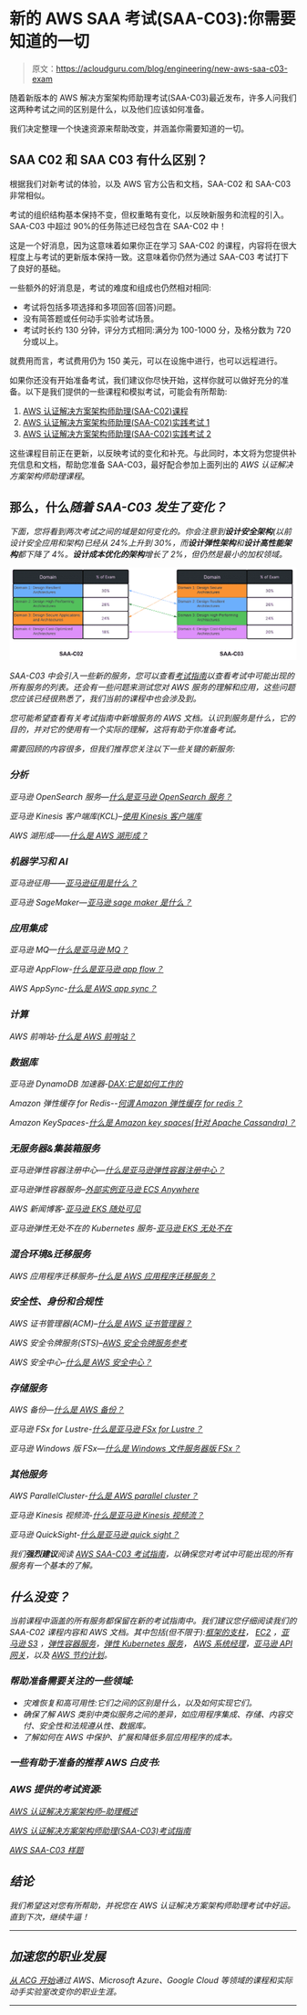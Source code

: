 # 新的 AWS SAA 考试(SAA-C03):你需要知道的一切

> 原文：<https://acloudguru.com/blog/engineering/new-aws-saa-c03-exam>

随着新版本的 AWS 解决方案架构师助理考试(SAA-C03)最近发布，许多人问我们这两种考试之间的区别是什么，以及他们应该如何准备。

我们决定整理一个快速资源来帮助改变，并涵盖你需要知道的一切。

## SAA C02 和 SAA C03 有什么区别？

根据我们对新考试的体验，以及 AWS 官方公告和文档，SAA-C02 和 SAA-C03 非常相似。

考试的组织结构基本保持不变，但权重略有变化，以反映新服务和流程的引入。SAA-C03 中超过 90%的任务陈述已经包含在 SAA-C02 中！

这是一个好消息，因为这意味着如果你正在学习 SAA-C02 的课程，内容将在很大程度上与考试的更新版本保持一致。这意味着你仍然为通过 SAA-C03 考试打下了良好的基础。

一些额外的好消息是，考试的难度和组成也仍然相对相同:

*   考试将包括多项选择和多项回答(回答)问题。
*   没有简答题或任何动手实验考试场景。
*   考试时长约 130 分钟，评分方式相同:满分为 100-1000 分，及格分数为 720 分或以上。

就费用而言，考试费用仍为 150 美元，可以在设施中进行，也可以远程进行。

如果你还没有开始准备考试，我们建议你尽快开始，这样你就可以做好充分的准备。以下是我们提供的一些课程和模拟考试，可能会有所帮助:

1.  [AWS 认证解决方案架构师助理(SAA-C02)课程](https://learn.acloud.guru/course/certified-solutions-architect-associate/overview)
2.  [AWS 认证解决方案架构师助理(SAA-C02)实践考试 1](https://learn.acloud.guru/course/certified-solutions-architect-associate/learn/370ffd3a-a089-48b3-bf93-9489451dba10/67be35b9-2276-4357-aa8a-525031d0126c/quiz/67be35b9-2276-4357-aa8a-525031d0126c)
3.  [AWS 认证解决方案架构师助理(SAA-C02)实践考试 2](https://learn.acloud.guru/course/certified-solutions-architect-associate/learn/370ffd3a-a089-48b3-bf93-9489451dba10/2b6e8c45-e4a0-41d7-85cc-3fea3c225772/quiz/2b6e8c45-e4a0-41d7-85cc-3fea3c225772)

这些课程目前正在更新，以反映考试的变化和补充。与此同时，本文将为您提供补充信息和文档，帮助您准备 SAA-C03，最好配合参加上面列出的 *AWS 认证解决方案架构师助理课程*。

## **那么，什么*****随着 SAA-C03 发生了变化？***

*下面，您将看到两次考试之间的域是如何变化的。你会注意到**设计安全架构**(以前设计安全应用和架构)已经从 24%上升到 30%，而**设计弹性架构**和**设计高性能架构**都下降了 4%。**设计成本优化的架构**增长了 2%，但仍然是最小的加权领域。*

*[![](img/7cf06e33d26cb31bab0893ce87440ac9.png)](https://res.cloudinary.com/acloud-guru/image/fetch/c_thumb,f_auto,q_auto/https://acg-wordpress-content-production.s3.us-west-2.amazonaws.com/app/uploads/2022/09/SAA-C02-vs-SAA-C03.png)*

*SAA-C03 中会引入一些新的服务，您可以查看[考试指南](https://d1.awsstatic.com/training-and-certification/docs-sa-assoc/AWS-Certified-Solutions-Architect-Associate_Exam-Guide_C03.pdf)以查看考试中可能出现的所有服务的列表。还会有一些问题来测试您对 AWS 服务的理解和应用，这些问题您应该已经很熟悉了，我们当前的课程中也会涉及到。*

*您可能希望查看有关考试指南中新增服务的 AWS 文档。认识到服务是什么，它的目的，并对它的使用有一个实际的理解，这将有助于你准备考试。*

*需要回顾的内容很多，但我们推荐您关注以下一些关键的新服务:*

### ***分析***

*亚马逊 OpenSearch 服务—[什么是亚马逊 OpenSearch 服务？](https://docs.aws.amazon.com/opensearch-service/latest/developerguide/what-is.html)*

*亚马逊 Kinesis 客户端库(KCL)–[使用 Kinesis 客户端库](https://docs.aws.amazon.com/streams/latest/dev/shared-throughput-kcl-consumers.html)*

*AWS 湖形成——[什么是 AWS 湖形成？](https://docs.aws.amazon.com/lake-formation/latest/dg/what-is-lake-formation.html)*

### ***机器学习和 AI***

*亚马逊征用——[亚马逊征用是什么？](https://docs.aws.amazon.com/rekognition/latest/dg/what-is.html)*

*亚马逊 SageMaker—[亚马逊 sage maker 是什么？](https://docs.aws.amazon.com/sagemaker/latest/dg/whatis.html)*

### ***应用集成***

*亚马逊 MQ—[什么是亚马逊 MQ？](https://docs.aws.amazon.com/amazon-mq/latest/developer-guide/welcome.html)*

*亚马逊 AppFlow-[什么是亚马逊 app flow？](https://docs.aws.amazon.com/appflow/latest/userguide/what-is-appflow.html)*

*AWS AppSync-[什么是 AWS app sync？](https://docs.aws.amazon.com/appsync/latest/devguide/what-is-appsync.html)*

### ***计算***

*AWS 前哨站-[什么是 AWS 前哨站？](https://docs.aws.amazon.com/outposts/latest/userguide/what-is-outposts.html)*

### ***数据库***

*亚马逊 DynamoDB 加速器-[DAX:它是如何工作的](https://docs.aws.amazon.com/amazondynamodb/latest/developerguide/DAX.concepts.html)*

*Amazon 弹性缓存 for Redis--[何谓 Amazon 弹性缓存 for redis？](https://docs.aws.amazon.com/AmazonElastiCache/latest/red-ug/WhatIs.html)*

*Amazon KeySpaces-[什么是 Amazon key spaces(针对 Apache Cassandra)？](https://docs.aws.amazon.com/keyspaces/latest/devguide/what-is-keyspaces.html)*

### ***无服务器&集装箱服务***

*亚马逊弹性容器注册中心—[什么是亚马逊弹性容器注册中心？](https://docs.aws.amazon.com/AmazonECR/latest/userguide/what-is-ecr.html)*

*亚马逊弹性容器服务–[外部实例亚马逊 ECS Anywhere](https://docs.aws.amazon.com/AmazonECS/latest/developerguide/ecs-anywhere.html)*

*AWS 新闻博客-[亚马逊 EKS 随处可见](https://aws.amazon.com/blogs/aws/amazon-eks-anywhere-now-generally-available-to-create-and-manage-kubernetes-clusters-on-premises/)*

*亚马逊弹性无处不在的 Kubernetes 服务-[亚马逊 EKS 无处不在](https://aws.amazon.com/eks/eks-anywhere/)*

### ***混合环境&迁移服务***

*AWS 应用程序迁移服务–[什么是 AWS 应用程序迁移服务？](https://docs.aws.amazon.com/mgn/latest/ug/what-is-application-migration-service.html)*

### ***安全性、身份和合规性***

*AWS 证书管理器(ACM)–[什么是 AWS 证书管理器？](https://docs.aws.amazon.com/acm/latest/userguide/acm-overview.html)*

*AWS 安全令牌服务(STS)–[AWS 安全令牌服务参考](https://docs.aws.amazon.com/STS/latest/APIReference/welcome.html)*

*AWS 安全中心–[什么是 AWS 安全中心？](https://docs.aws.amazon.com/securityhub/latest/userguide/what-is-securityhub.html)*

### ***存储服务***

*AWS 备份—[什么是 AWS 备份？](https://docs.aws.amazon.com/aws-backup/latest/devguide/whatisbackup.html)*

*亚马逊 FSx for Lustre-[什么是亚马逊 FSx for Lustre？](https://docs.aws.amazon.com/fsx/latest/LustreGuide/what-is.html)*

*亚马逊 Windows 版 FSx—[什么是 Windows 文件服务器版 FSx？](https://docs.aws.amazon.com/fsx/latest/WindowsGuide/what-is.html)*

### ***其他服务***

*AWS ParallelCluster-[什么是 AWS parallel cluster？](https://docs.aws.amazon.com/parallelcluster/latest/ug/what-is-aws-parallelcluster.html)*

*亚马逊 Kinesis 视频流-[什么是亚马逊 Kinesis 视频流？](https://docs.aws.amazon.com/kinesisvideostreams/latest/dg/what-is-kinesis-video.html)*

*亚马逊 QuickSight-[什么是亚马逊 quick sight？](https://docs.aws.amazon.com/quicksight/latest/user/welcome.html)*

*我们**强烈建议**阅读 [AWS SAA-C03 考试指南](https://d1.awsstatic.com/training-and-certification/docs-sa-assoc/AWS-Certified-Solutions-Architect-Associate_Exam-Guide_C03.pdf)，以确保您对考试中可能出现的所有服务有一个基本的了解。*

## *什么没变？*

*当前课程中涵盖的所有服务都保留在新的考试指南中。我们建议您仔细阅读我们的 SAA-C02 课程内容和 AWS 文档。其中包括(但不限于):[框架的支柱](https://docs.aws.amazon.com/wellarchitected/latest/framework/the-pillars-of-the-framework.html)， [EC2](https://docs.aws.amazon.com/AWSEC2/latest/UserGuide/concepts.html) ，[亚马逊 S3](https://docs.aws.amazon.com/AmazonS3/latest/userguide/Welcome.html) ，[弹性容器服务](https://docs.aws.amazon.com/AmazonECS/latest/developerguide/Welcome.html)，[弹性 Kubernetes 服务](https://docs.aws.amazon.com/eks/latest/userguide/what-is-eks.html)， [AWS 系统经理](https://docs.aws.amazon.com/systems-manager/latest/userguide/what-is-systems-manager.html)，[亚马逊 API 网关](https://docs.aws.amazon.com/apigateway/latest/developerguide/welcome.html)，以及 [AWS 节约计划](https://aws.amazon.com/savingsplans/compute-pricing/)。*

### ***帮助准备**需要关注的一些领域:*

*   *灾难恢复和高可用性:它们之间的区别是什么，以及如何实现它们。*
*   *确保了解 AWS 类别中类似服务之间的差异，如应用程序集成、存储、内容交付、安全性和法规遵从性、数据库。*
*   *了解如何在 AWS 中保护、扩展和降低多层应用程序的成本。*

### ***一些有助于准备的推荐 AWS 白皮书:***

### ***AWS 提供的考试资源:***

*[AWS 认证解决方案架构师–助理概述](https://aws.amazon.com/certification/certified-solutions-architect-associate/?ch=sec&sec=rmg&d=1)*

*[AWS 认证解决方案架构师助理(SAA-C03)考试指南](https://d1.awsstatic.com/training-and-certification/docs-sa-assoc/AWS-Certified-Solutions-Architect-Associate_Exam-Guide_C03.pdf)*

*[AWS SAA-C03 样题](https://d1.awsstatic.com/training-and-certification/docs-sa-assoc/AWS-Certified-Solutions-Architect-Associate_Sample-Questions_C03.pdf)*

## *结论*

*我们希望这对您有所帮助，并祝您在 AWS 认证解决方案架构师助理考试中好运。直到下次，继续牛逼！*

* * *

## *加速您的职业发展*

*[从 ACG 开始](https://acloudguru.com/pricing)通过 AWS、Microsoft Azure、Google Cloud 等领域的课程和实际动手实验室改变你的职业生涯。*

* * *
